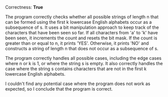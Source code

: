 Correctness: **True**

The program correctly checks whether all possible strings of length n that can be formed using the first k lowercase English alphabets occur as a subsequence of s. It uses a bit manipulation approach to keep track of the characters that have been seen so far. If all characters from 'a' to 'k' have been seen, it increments the count and resets the bit mask. If the count is greater than or equal to n, it prints 'YES'. Otherwise, it prints 'NO' and constructs a string of length n that does not occur as a subsequence of s.

The program correctly handles all possible cases, including the edge cases where n or k is 1, or where the string s is empty. It also correctly handles the case where the string s contains characters that are not in the first k lowercase English alphabets.

I couldn't find any potential case where the program does not work as expected, so I conclude that the program is correct.